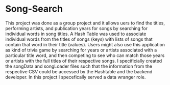 # Song-Search
This project was done as a group project and it allows uers to find the titles, performing artists, and publication years for songs by searching for individual words in song titles. A Hash Table was used to associate individual words from the titles of songs (keys) with lists of songs that contain that word in their title (values). Users might also use this application as kind of trivia game by searching for years or artists associated with a particular title word, and then competing to see who can match those years or artists with the full titles of their respective songs.
I specificially created the songData and songLoader files such that the information from the respective CSV could be accessed by the Hashtable and the backend developer. In this project I specefically served a data wranger role. 
